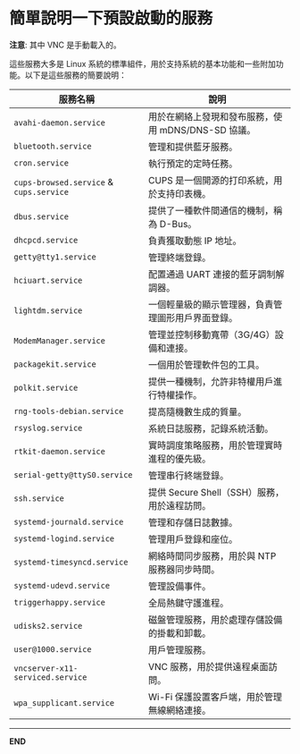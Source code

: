 # 簡單說明一下預設啟動的服務

**注意**: 其中 VNC 是手動載入的。

這些服務大多是 Linux 系統的標準組件，用於支持系統的基本功能和一些附加功能。以下是這些服務的簡要說明：

| 服務名稱                                    | 說明                                                |
| ------------------------------------------- | --------------------------------------------------- |
| `avahi-daemon.service`                    | 用於在網絡上發現和發布服務，使用 mDNS/DNS-SD 協議。 |
| `bluetooth.service`                       | 管理和提供藍牙服務。                                |
| `cron.service`                            | 執行預定的定時任務。                                |
| `cups-browsed.service` & `cups.service` | CUPS 是一個開源的打印系統，用於支持印表機。         |
| `dbus.service`                            | 提供了一種軟件間通信的機制，稱為 D-Bus。            |
| `dhcpcd.service`                          | 負責獲取動態 IP 地址。                              |
| `getty@tty1.service`                      | 管理終端登錄。                                      |
| `hciuart.service`                         | 配置通過 UART 連接的藍牙調制解調器。                |
| `lightdm.service`                         | 一個輕量級的顯示管理器，負責管理圖形用戶界面登錄。  |
| `ModemManager.service`                    | 管理並控制移動寬帶（3G/4G）設備和連接。             |
| `packagekit.service`                      | 一個用於管理軟件包的工具。                          |
| `polkit.service`                          | 提供一種機制，允許非特權用戶進行特權操作。          |
| `rng-tools-debian.service`                | 提高隨機數生成的質量。                              |
| `rsyslog.service`                         | 系統日誌服務，記錄系統活動。                        |
| `rtkit-daemon.service`                    | 實時調度策略服務，用於管理實時進程的優先級。        |
| `serial-getty@ttyS0.service`              | 管理串行終端登錄。                                  |
| `ssh.service`                             | 提供 Secure Shell（SSH）服務，用於遠程訪問。        |
| `systemd-journald.service`                | 管理和存儲日誌數據。                                |
| `systemd-logind.service`                  | 管理用戶登錄和座位。                                |
| `systemd-timesyncd.service`               | 網絡時間同步服務，用於與 NTP 服務器同步時間。       |
| `systemd-udevd.service`                   | 管理設備事件。                                      |
| `triggerhappy.service`                    | 全局熱鍵守護進程。                                  |
| `udisks2.service`                         | 磁盤管理服務，用於處理存儲設備的掛載和卸載。        |
| `user@1000.service`                       | 用戶管理服務。                                      |
| `vncserver-x11-serviced.service`          | VNC 服務，用於提供遠程桌面訪問。                    |
| `wpa_supplicant.service`                  | Wi-Fi 保護設置客戶端，用於管理無線網絡連接。        |

---

**END**
